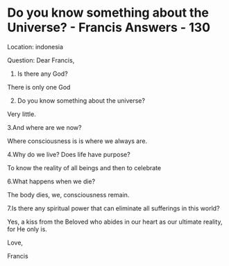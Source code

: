 # Do you know something about the Universe? - Francis Answers - 130

Location: indonesia

Question: Dear Francis,

1. Is there any God?

There is only one God

2. Do you know something about the universe?

Very little.

3.And where are we now?

Where consciousness is is where we always are.

4.Why do we live? Does life have purpose?

To know the reality of all beings and then to celebrate

6.What happens when we die?

The body dies, we, consciousness remain.

7.Is there any spiritual power that can eliminate all sufferings in this world?

Yes, a kiss from the Beloved who abides in our heart as our ultimate reality, for He only is.

Love,

Francis

